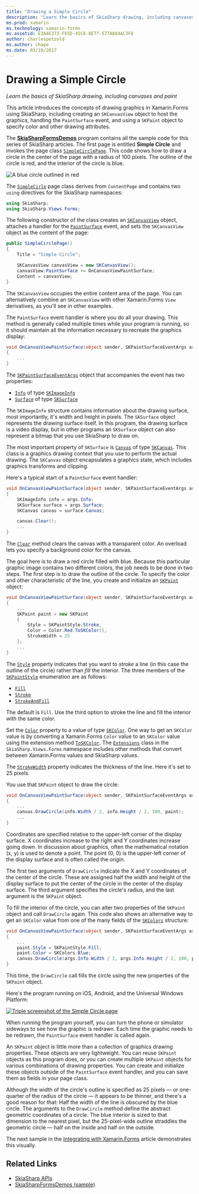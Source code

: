 ```yaml
---
title: "Drawing a Simple Circle"
description: "Learn the basics of SkiaSharp drawing, including canvases and paint"
ms.prod: xamarin
ms.technology: xamarin-forms
ms.assetid: E3A4E373-F65D-45C8-8E77-577A804AC3F8
author: charlespetzold
ms.author: chape
ms.date: 03/10/2017
---
```


# Drawing a Simple Circle

_Learn the basics of SkiaSharp drawing, including canvases and paint_

This article introduces the concepts of drawing graphics in Xamarin.Forms using SkiaSharp, including creating an `SKCanvasView` object to host the graphics, handling the `PaintSurface` event, and using a `SKPaint` object to specify color and other drawing attributes.

The [**SkiaSharpFormsDemos**](https://developer.xamarin.com/samples/xamarin-forms/SkiaSharpForms/Demos/) program contains all the sample code for this series of SkiaSharp articles. The first page is entitled **Simple Circle** and invokes the page class [`SimpleCirclePage`](https://github.com/xamarin/xamarin-forms-samples/blob/master/SkiaSharpForms/Demos/Demos/SkiaSharpFormsDemos/Basics/SimpleCirclePage.cs). This code shows how to draw a circle in the center of the page with a radius of 100 pixels. The outline of the circle is red, and the interior of the circle is blue.

![](circle-images/circleexample.png "A blue circle outlined in red")

The [`SimpleCirle`](https://github.com/xamarin/xamarin-forms-samples/blob/master/SkiaSharpForms/Demos/Demos/SkiaSharpFormsDemos/Basics/SimpleCirclePage.cs) page class derives from `ContentPage` and contains two `using` directives for the SkiaSharp namespaces:

```csharp
using SkiaSharp;
using SkiaSharp.Views.Forms;
```

The following constructor of the class creates an [`SKCanvasView`](https://developer.xamarin.com/api/type/SkiaSharp.Views.Forms.SKCanvasView/) object, attaches a handler for the [`PaintSurface`](https://developer.xamarin.com/api/event/SkiaSharp.Views.Forms.SKCanvasView.PaintSurface/) event, and sets the `SKCanvasView` object as the content of the page:

```csharp
public SimpleCirclePage()
{
    Title = "Simple Circle";

    SKCanvasView canvasView = new SKCanvasView();
    canvasView.PaintSurface += OnCanvasViewPaintSurface;
    Content = canvasView;
}
```

The `SKCanvasView` occupies the entire content area of the page. You can alternatively combine an `SKCanvasView` with other Xamarin.Forms `View` derivatives, as you'll see in other examples.

The `PaintSurface` event handler is where you do all your drawing. This method is generally called multiple times while your program is running, so it should maintain all the information necessary to recreate the graphics display:

```csharp
void OnCanvasViewPaintSurface(object sender, SKPaintSurfaceEventArgs args)
{
    ...
}

```

The [`SKPaintSurfaceEventArgs`](https://developer.xamarin.com/api/type/SkiaSharp.Views.Forms.SKPaintSurfaceEventArgs/) object that accompanies the event has two properties:

- [`Info`](https://developer.xamarin.com/api/property/SkiaSharp.Views.Forms.SKPaintSurfaceEventArgs.Info/) of type [`SKImageInfo`](https://developer.xamarin.com/api/type/SkiaSharp.SKImageInfo/)
- [`Surface`](https://developer.xamarin.com/api/property/SkiaSharp.Views.Forms.SKPaintSurfaceEventArgs.Surface/) of type [`SKSurface`](https://developer.xamarin.com/api/type/SkiaSharp.SKSurface/)

The `SKImageInfo` structure contains information about the drawing surface, most importantly, it's width and height in pixels. The `SKSurface` object represents the drawing surface itself. In this program, the drawing surface is a video display, but in other programs an `SKSurface` object can also represent a bitmap that you use SkiaSharp to draw on.

The most important property of `SKSurface` is [`Canvas`](https://developer.xamarin.com/api/property/SkiaSharp.SKSurface.Canvas/) of type [`SKCanvas`](https://developer.xamarin.com/api/type/SkiaSharp.SKCanvas/). This class is a graphics drawing context that you use to perform the actual drawing. The `SKCanvas` object encapsulates a graphics state, which includes graphics transforms and clipping.

Here's a typical start of a `PaintSurface` event handler:

```csharp
void OnCanvasViewPaintSurface(object sender, SKPaintSurfaceEventArgs args)
{
    SKImageInfo info = args.Info;
    SKSurface surface = args.Surface;
    SKCanvas canvas = surface.Canvas;

    canvas.Clear();
    ...
}

```

The [`Clear`](https://developer.xamarin.com/api/member/SkiaSharp.SKCanvas.Clear()/) method clears the canvas with a transparent color. An overload lets you specify a background color for the canvas.

The goal here is to draw a red circle filled with blue. Because this particular graphic image contains two different colors, the job needs to be done in two steps. The first step is to draw the outline of the circle. To specify the color and other characteristic of the line, you create and initialize an [`SKPaint`](https://developer.xamarin.com/api/type/SkiaSharp.SKPaint/) object:

```csharp
void OnCanvasViewPaintSurface(object sender, SKPaintSurfaceEventArgs args)
{
    ...
    SKPaint paint = new SKPaint
    {
        Style = SKPaintStyle.Stroke,
        Color = Color.Red.ToSKColor(),
        StrokeWidth = 25
    };
    ...
}
```

The [`Style`](https://developer.xamarin.com/api/property/SkiaSharp.SKPaint.Style/) property indicates that you want to *stroke* a line (in this case the outline of the circle) rather than *fill* the interior. The three members of the [`SKPaintStyle`](https://developer.xamarin.com/api/type/SkiaSharp.SKPaintStyle/) enumeration are as follows:

- [`Fill`](https://developer.xamarin.com/api/field/SkiaSharp.SKPaintStyle.Fill/)
- [`Stroke`](https://developer.xamarin.com/api/field/SkiaSharp.SKPaintStyle.Stroke/)
- [`StrokeAndFill`](https://developer.xamarin.com/api/field/SkiaSharp.SKPaintStyle.StrokeAndFill/)

The default is `Fill`. Use the third option to stroke the line and fill the interior with the same color.

Set the [`Color`](https://developer.xamarin.com/api/property/SkiaSharp.SKPaint.Color/) property to a value of type [`SKColor`](https://developer.xamarin.com/api/type/SkiaSharp.SKColor/). One way to get an `SKColor` value is by converting a Xamarin.Forms `Color` value to an `SKColor` value using the extension method [`ToSKColor`](https://developer.xamarin.com/api/member/SkiaSharp.Views.Forms.Extensions.ToSKColor/p/Xamarin.Forms.Color/). The [`Extensions`](https://developer.xamarin.com/api/type/SkiaSharp.Views.Forms.Extensions/) class in the `SkiaSharp.Views.Forms` namespace includes other methods that convert between Xamarin.Forms values and SkiaSharp values.

The [`StrokeWidth`](https://developer.xamarin.com/api/property/SkiaSharp.SKPaint.StrokeWidth/) property indicates the thickness of the line. Here it's set to 25 pixels.

You use that `SKPaint` object to draw the circle:

```csharp
void OnCanvasViewPaintSurface(object sender, SKPaintSurfaceEventArgs args)
{
    ...
    canvas.DrawCircle(info.Width / 2, info.Height / 2, 100, paint);
    ...
}
```

Coordinates are specified relative to the upper-left corner of the display surface. X coordinates increase to the right and Y coordinates increase going down. In discussion about graphics, often the mathematical notation (x, y) is used to denote a point. The point (0, 0) is the upper-left corner of the display surface and is often called the *origin*.

The first two arguments of `DrawCircle` indicate the X and Y coordinates of the center of the circle. These are assigned half the width and height of the display surface to put the center of the circle in the center of the display surface. The third argument specifies the circle's radius, and the last argument is the `SKPaint` object.

To fill the interior of the circle, you can alter two properties of the `SKPaint` object and call `DrawCircle` again. This code also shows an alternative way to get an `SKColor` value from one of the many fields of the [`SKColors`](https://developer.xamarin.com/api/type/SkiaSharp.SKColors/) structure:

```csharp
void OnCanvasViewPaintSurface(object sender, SKPaintSurfaceEventArgs args)
{
    ...
    paint.Style = SKPaintStyle.Fill;
    paint.Color = SKColors.Blue;
    canvas.DrawCircle(args.Info.Width / 2, args.Info.Height / 2, 100, paint);
}
```
This time, the `DrawCircle` call fills the circle using the new properties of the `SKPaint` object.

Here's the program running on iOS, Android, and the Universal Windows Platform:

[![](circle-images/simplecircle-small.png "Triple screenshot of the Simple Circle page")](circle-images/simplecircle-large.png#lightbox "Triple screenshot of the Simple Circle page")

When running the program yourself, you can turn the phone or simulator sideways to see how the graphic is redrawn. Each time the graphic needs to be redrawn, the `PaintSurface` event handler is called again.

An `SKPaint` object is little more than a collection of graphics drawing properties. These objects are very lightweight. You can reuse `SKPaint` objects as this program does, or you can create multiple `SKPaint` objects for various combinations of drawing properties. You can create and initialize these objects outside of the `PaintSurface` event handler, and you can save them as fields in your page class.

Although the width of the circle's outline is specified as 25 pixels &mdash; or one-quarter of the radius of the circle &mdash; it appears to be thinner, and there's a good reason for that: Half the width of the line is obscured by the blue circle. The arguments to the `DrawCircle` method define the abstract geometric coordinates of a circle. The blue interior is sized to that dimension to the nearest pixel, but the 25-pixel-wide outline straddles the geometric circle &mdash; half on the inside and half on the outside.

The next sample in the [Integrating with Xamarin.Forms](~/xamarin-forms/user-interface/graphics/skiasharp/basics/integration.md) article demonstrates this visually.


## Related Links

- [SkiaSharp APIs](https://developer.xamarin.com/api/root/SkiaSharp/)
- [SkiaSharpFormsDemos (sample)](https://developer.xamarin.com/samples/xamarin-forms/SkiaSharpForms/Demos/)

